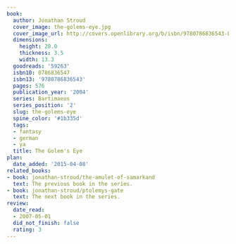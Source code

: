```yaml
---
book:
  author: Jonathan Stroud
  cover_image: the-golems-eye.jpg
  cover_image_url: http://covers.openlibrary.org/b/isbn/9780786836543-L.jpg
  dimensions:
    height: 20.0
    thickness: 3.5
    width: 13.3
  goodreads: '59263'
  isbn10: 0786836547
  isbn13: '9780786836543'
  pages: 576
  publication_year: '2004'
  series: Bartimaeus
  series_position: '2'
  slug: the-golems-eye
  spine_color: '#1b335d'
  tags:
  - fantasy
  - german
  - ya
  title: The Golem's Eye
plan:
  date_added: '2015-04-08'
related_books:
- book: jonathan-stroud/the-amulet-of-samarkand
  text: The previous book in the series.
- book: jonathan-stroud/ptolemys-gate
  text: The next book in the series.
review:
  date_read:
  - 2007-05-01
  did_not_finish: false
  rating: 3
---
```

